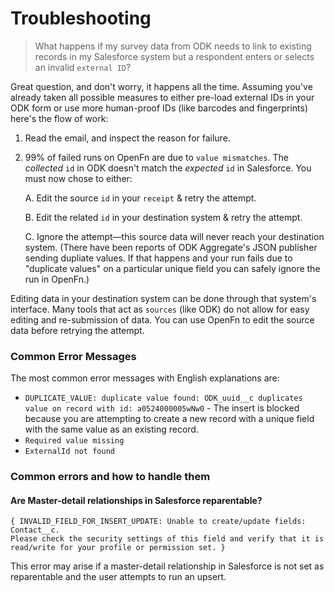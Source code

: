 # Troubleshooting

> What happens if my survey data from ODK needs to link to existing records in my Salesforce system but a respondent enters or selects an invalid `external ID`?

Great question, and don't worry, it happens all the time. Assuming you've already taken all possible measures to either pre-load external IDs in your ODK form or use more human-proof IDs (like barcodes and fingerprints) here's the flow of work:

1. Read the email, and inspect the reason for failure.

2. 99% of failed runs on OpenFn are due to `value mismatches`. The *collected* `id` in ODK doesn't match the *expected* `id` in Salesforce. You must now chose to either:

      A. Edit the source `id` in your `receipt` & retry the attempt.

      B. Edit the related `id` in your destination system & retry the attempt.

      C. Ignore the attempt—this source data will never reach your destination system. (There have been reports of ODK Aggregate's JSON publisher sending dupliate values. If that happens and your run fails due to "duplicate values" on a particular unique field you can safely ignore the run in OpenFn.)

Editing data in your destination system can be done through that system's interface. Many tools that act as `sources` (like ODK) do not allow for easy editing and re-submission of data. You can use OpenFn to edit the source data before retrying the attempt.

### Common Error Messages
The most common error messages with English explanations are:

+ `DUPLICATE_VALUE: duplicate value found: ODK_uuid__c duplicates value on record with id: a0524000005wNw0` - The insert is blocked because you are attempting to create a new record with a unique field with the same value as an existing record.
+ `Required value missing`
+ `ExternalId not found`

### Common errors and how to handle them

#### Are Master-detail relationships in Salesforce reparentable?
```
{ INVALID_FIELD_FOR_INSERT_UPDATE: Unable to create/update fields: Contact__c.
Please check the security settings of this field and verify that it is
read/write for your profile or permission set. }
```
This error may arise if a master-detail relationship in Salesforce is not set as
reparentable and the user attempts to run an upsert.